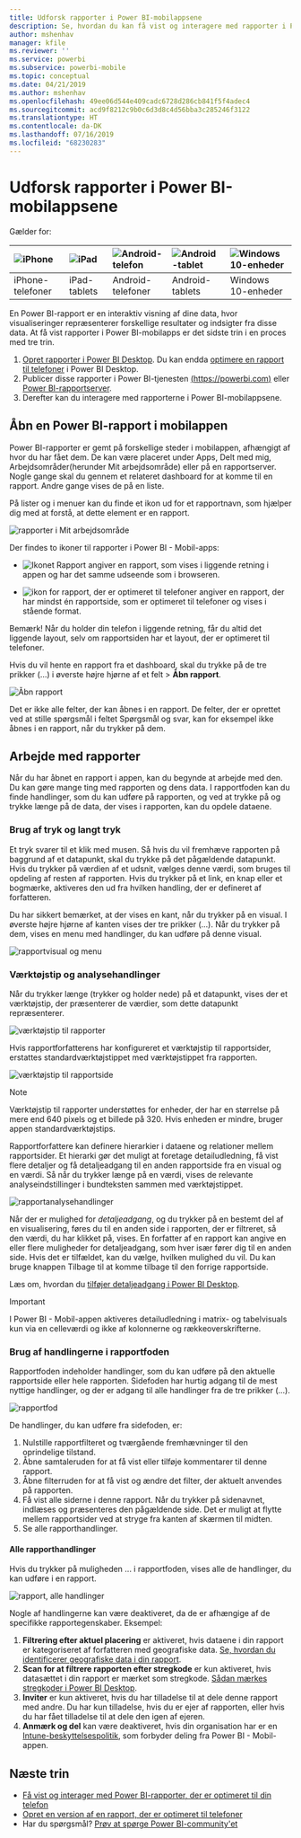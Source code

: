 ```yaml
---
title: Udforsk rapporter i Power BI-mobilappsene
description: Se, hvordan du kan få vist og interagere med rapporter i Power BI-mobilappsene på din telefon eller tablet. Du kan oprette rapporter i Power BI-tjenesten eller Power BI Desktop og derefter interagere med dem i mobilappsene.
author: mshenhav
manager: kfile
ms.reviewer: ''
ms.service: powerbi
ms.subservice: powerbi-mobile
ms.topic: conceptual
ms.date: 04/21/2019
ms.author: mshenhav
ms.openlocfilehash: 49ee06d544e409cadc6728d286cb841f5f4adec4
ms.sourcegitcommit: acd9f8212c9b0c6d3d8c4d56bba3c285246f3122
ms.translationtype: HT
ms.contentlocale: da-DK
ms.lasthandoff: 07/16/2019
ms.locfileid: "68230283"
---
```

# <a name="explore-reports-in-the-power-bi-mobile-apps"></a>Udforsk rapporter i Power BI-mobilappsene
Gælder for:

| ![iPhone](././media/mobile-reports-in-the-mobile-apps/ios-logo-40-px.png) | ![iPad](././media/mobile-reports-in-the-mobile-apps/ios-logo-40-px.png) | ![Android-telefon](././media/mobile-reports-in-the-mobile-apps/android-logo-40-px.png) | ![Android-tablet](././media/mobile-reports-in-the-mobile-apps/android-logo-40-px.png) | ![Windows 10-enheder](./media/mobile-reports-in-the-mobile-apps/win-10-logo-40-px.png) |
|:--- |:--- |:--- |:--- |:--- |
| iPhone-telefoner |iPad-tablets |Android-telefoner |Android-tablets |Windows 10-enheder |

En Power BI-rapport er en interaktiv visning af dine data, hvor visualiseringer repræsenterer forskellige resultater og indsigter fra disse data. At få vist rapporter i Power BI-mobilapps er det sidste trin i en proces med tre trin.

1. [Opret rapporter i Power BI Desktop](../../desktop-report-view.md). Du kan endda [optimere en rapport til telefoner](mobile-apps-view-phone-report.md) i Power BI Desktop. 
2. Publicer disse rapporter i Power BI-tjenesten [(https://powerbi.com)](https://powerbi.com) eller [Power BI-rapportserver](../../report-server/get-started.md).  
3. Derefter kan du interagere med rapporterne i Power BI-mobilappsene.

## <a name="open-a-power-bi-report-in-the-mobile-app"></a>Åbn en Power BI-rapport i mobilappen
Power BI-rapporter er gemt på forskellige steder i mobilappen, afhængigt af hvor du har fået dem. De kan være placeret under Apps, Delt med mig, Arbejdsområder(herunder Mit arbejdsområde) eller på en rapportserver. Nogle gange skal du gennem et relateret dashboard for at komme til en rapport. Andre gange vises de på en liste.

På lister og i menuer kan du finde et ikon ud for et rapportnavn, som hjælper dig med at forstå, at dette element er en rapport. 

![rapporter i Mit arbejdsområde](./media/mobile-reports-in-the-mobile-apps/reports-my-workspace.png) 

Der findes to ikoner til rapporter i Power BI - Mobil-apps:

* ![Ikonet Rapport](./media/mobile-reports-in-the-mobile-apps/report-default-icon.png) angiver en rapport, som vises i liggende retning i appen og har det samme udseende som i browseren.

* ![ikon for rapport, der er optimeret til telefoner](./media/mobile-reports-in-the-mobile-apps/report-phone-icon.png) angiver en rapport, der har mindst én rapportside, som er optimeret til telefoner og vises i stående format. 

Bemærk! Når du holder din telefon i liggende retning, får du altid det liggende layout, selv om rapportsiden har et layout, der er optimeret til telefoner. 

Hvis du vil hente en rapport fra et dashboard, skal du trykke på de tre prikker (...) i øverste højre hjørne af et felt > **Åbn rapport**.
  
  ![Åbn rapport](./media/mobile-reports-in-the-mobile-apps/power-bi-android-open-report-tile.png)
  
  Det er ikke alle felter, der kan åbnes i en rapport. De felter, der er oprettet ved at stille spørgsmål i feltet Spørgsmål og svar, kan for eksempel ikke åbnes i en rapport, når du trykker på dem. 
  
## <a name="interacting-with-reports"></a>Arbejde med rapporter
Når du har åbnet en rapport i appen, kan du begynde at arbejde med den. Du kan gøre mange ting med rapporten og dens data. I rapportfoden kan du finde handlinger, som du kan udføre på rapporten, og ved at trykke på og trykke længe på de data, der vises i rapporten, kan du opdele dataene.

### <a name="using-tap-and-long-tap"></a>Brug af tryk og langt tryk
Et tryk svarer til et klik med musen. Så hvis du vil fremhæve rapporten på baggrund af et datapunkt, skal du trykke på det pågældende datapunkt.
Hvis du trykker på værdien af et udsnit, vælges denne værdi, som bruges til opdeling af resten af rapporten. Hvis du trykker på et link, en knap eller et bogmærke, aktiveres den ud fra hvilken handling, der er defineret af forfatteren.

Du har sikkert bemærket, at der vises en kant, når du trykker på en visual. I øverste højre hjørne af kanten vises der tre prikker (...). Når du trykker på dem, vises en menu med handlinger, du kan udføre på denne visual.

![rapportvisual og menu](./media/mobile-reports-in-the-mobile-apps/report-visual-menu.png)

### <a name="tooltip-and-drill-actions"></a>Værktøjstip og analysehandlinger

Når du trykker længe (trykker og holder nede) på et datapunkt, vises der et værktøjstip, der præsenterer de værdier, som dette datapunkt repræsenterer. 

![værktøjstip til rapporter](./media/mobile-reports-in-the-mobile-apps/report-tooltip.png)

Hvis rapportforfatterens har konfigureret et værktøjstip til rapportsider, erstattes standardværktøjstippet med værktøjstippet fra rapporten.

![værktøjstip til rapportside](./media/mobile-reports-in-the-mobile-apps/report-page-tooltip.png)

> [!NOTE]
> Værktøjstip til rapporter understøttes for enheder, der har en størrelse på mere end 640 pixels og et billede på 320. Hvis enheden er mindre, bruger appen standardværktøjstips.

Rapportforfattere kan definere hierarkier i dataene og relationer mellem rapportsider. Et hierarki gør det muligt at foretage detailudledning, få vist flere detaljer og få detaljeadgang til en anden rapportside fra en visual og en værdi. Så når du trykker længe på en værdi, vises de relevante analyseindstillinger i bundteksten sammen med værktøjstippet. 

![rapportanalysehandlinger](./media/mobile-reports-in-the-mobile-apps/report-drill-actions.png)

Når der er mulighed for *detaljeadgang*, og du trykker på en bestemt del af en visualisering, føres du til en anden side i rapporten, der er filtreret, så den værdi, du har klikket på, vises.  En forfatter af en rapport kan angive en eller flere muligheder for detaljeadgang, som hver især fører dig til en anden side. Hvis det er tilfældet, kan du vælge, hvilken mulighed du vil. Du kan bruge knappen Tilbage til at komme tilbage til den forrige rapportside.

Læs om, hvordan du [tilføjer detaljeadgang i Power BI Desktop](../../desktop-drillthrough.md).
   
   > [!IMPORTANT]
   > I Power BI - Mobil-appen aktiveres detailudledning i matrix- og tabelvisuals kun via en celleværdi og ikke af kolonnerne og rækkeoverskrifterne.
   
   
   
### <a name="using-the-actions-in-the-report-footer"></a>Brug af handlingerne i rapportfoden
Rapportfoden indeholder handlinger, som du kan udføre på den aktuelle rapportside eller hele rapporten. Sidefoden har hurtig adgang til de mest nyttige handlinger, og der er adgang til alle handlinger fra de tre prikker (...).

![rapportfod](./media/mobile-reports-in-the-mobile-apps/report-footer.png)

De handlinger, du kan udføre fra sidefoden, er:
1) Nulstille rapportfilteret og tværgående fremhævninger til den oprindelige tilstand.
2) Åbne samtaleruden for at få vist eller tilføje kommentarer til denne rapport.
3) Åbne filterruden for at få vist og ændre det filter, der aktuelt anvendes på rapporten.
4) Få vist alle siderne i denne rapport. Når du trykker på sidenavnet, indlæses og præsenteres den pågældende side.
Det er muligt at flytte mellem rapportsider ved at stryge fra kanten af skærmen til midten.
5) Se alle rapporthandlinger.

#### <a name="all-report-actions"></a>Alle rapporthandlinger
Hvis du trykker på muligheden ... i rapportfoden, vises alle de handlinger, du kan udføre i en rapport. 

![rapport, alle handlinger](./media/mobile-reports-in-the-mobile-apps/report-all-actions.png)

Nogle af handlingerne kan være deaktiveret, da de er afhængige af de specifikke rapportegenskaber.
Eksempel:
1) **Filtrering efter aktuel placering** er aktiveret, hvis dataene i din rapport er kategoriseret af forfatteren med geografiske data. [Se, hvordan du identificerer geografiske data i din rapport](https://docs.microsoft.com/power-bi/desktop-mobile-geofiltering).
2) **Scan for at filtrere rapporten efter stregkode** er kun aktiveret, hvis datasættet i din rapport er mærket som stregkode. [Sådan mærkes stregkoder i Power BI Desktop](https://docs.microsoft.com/power-bi/desktop-mobile-barcodes). 
3) **Inviter** er kun aktiveret, hvis du har tilladelse til at dele denne rapport med andre. Du har kun tilladelse, hvis du er ejer af rapporten, eller hvis du har fået tilladelse til at dele den igen af ejeren.
4) **Anmærk og del** kan være deaktiveret, hvis din organisation har er en [Intune-beskyttelsespolitik](https://docs.microsoft.com/intune/app-protection-policies), som forbyder deling fra Power BI - Mobil-appen. 

## <a name="next-steps"></a>Næste trin
* [Få vist og interager med Power BI-rapporter, der er optimeret til din telefon](mobile-apps-view-phone-report.md)
* [Opret en version af en rapport, der er optimeret til telefoner](../../desktop-create-phone-report.md)
* Har du spørgsmål? [Prøv at spørge Power BI-community'et](http://community.powerbi.com/)

